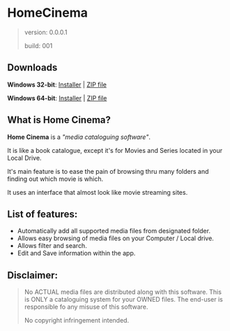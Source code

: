 # HomeCinema

> version:	0.0.0.1
>
> build:	001

## Downloads

**Windows 32-bit**: [Installer](http://example.com) | [ZIP file](http://example.com)

**Windows 64-bit**: [Installer](http://example.com) | [ZIP file](http://example.com)

## What is Home Cinema?

**Home Cinema** is a *"media cataloguing software"*.

It is like a book catalogue, except it's for Movies and Series located in your Local Drive.

It's main feature is to ease the pain of browsing thru many folders and finding out which movie is which.

It uses an interface that almost look like movie streaming sites.
	
## List of features:
	
- Automatically add all supported media files from designated folder.
- Allows easy browsing of media files on your Computer / Local drive.
- Allows filter and search.
- Edit and Save information within the app.


## Disclaimer:

> No ACTUAL media files are distributed along with this software.
> This is ONLY a cataloguing system for your OWNED files.
> The end-user is responsible fo any misuse of this software.
>
> No copyright infringement intended.